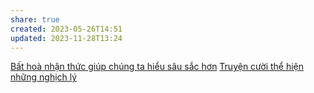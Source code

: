 ```yaml
---
share: true
created: 2023-05-26T14:51
updated: 2023-11-28T13:24
---
```

[Bất hoà nhận thức giúp chúng ta hiểu sâu sắc hơn](./B%E1%BA%A5t%20ho%C3%A0%20nh%E1%BA%ADn%20th%E1%BB%A9c%20gi%C3%BAp%20ch%C3%BAng%20ta%20hi%E1%BB%83u%20s%C3%A2u%20s%E1%BA%AFc%20h%C6%A1n.md) 
[Truyện cười thể hiện những nghịch lý](./Truy%E1%BB%87n%20c%C6%B0%E1%BB%9Di%20th%E1%BB%83%20hi%E1%BB%87n%20nh%E1%BB%AFng%20ngh%E1%BB%8Bch%20l%C3%BD.md)